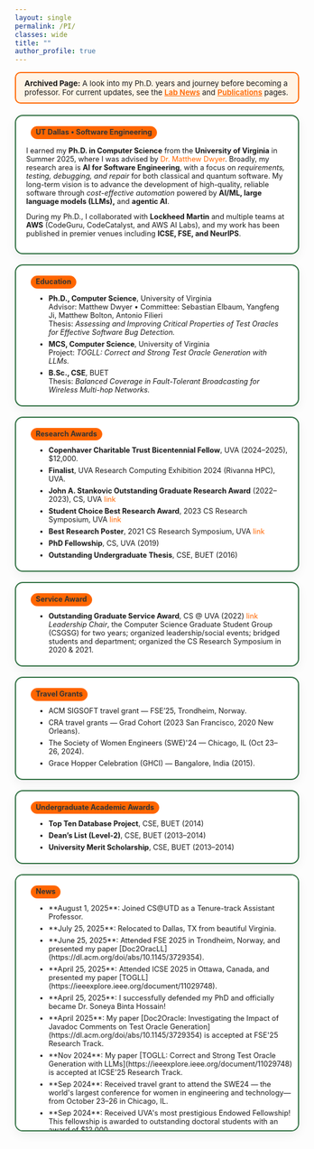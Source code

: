 ```yaml
---
layout: single
permalink: /PI/
classes: wide
title: ""
author_profile: true
---
```


<style>
  /* --- PI Grid + Cards --- */
  .pi-grid {
    display: grid;
    grid-template-columns: repeat(12, 1fr);
    gap: 18px;
    font-size: .8rem;
    align-items: start;
  }
  @media (max-width: 1024px) {
    .pi-grid { grid-template-columns: repeat(6, 1fr); }
  }
  @media (max-width: 640px) {
    .pi-grid { grid-template-columns: repeat(2, 1fr); }
  }
  .pi-card {
    grid-column: span 6; /* default: 2-up */
    background: #fff;
    border: 2px solid #2E6F40;
    border-radius: 14px;
    padding: 18px 18px 14px;
    font-size: .8rem;
    box-shadow: 0 6px 18px rgba(0,0,0,0.06);
  }
  .pi-card h3 {
    margin: 0 0 10px 0;
    font-size: .8rem;
    line-height: 1.3;
  }
  .pi-card .pill {
    display: inline-block;
    background: #ff6600;
    border: 1px solid #ff6600;
    color: #333;
    padding: 2px 8px;
    border-radius: 999px;
    font-size: 0.8rem;
    margin-left: 8px;
    vertical-align: middle;
  }
  .pi-accent { color: #ff6600; font-weight: 700; }
  .pi-card a { color: #ff6600; text-decoration: none; }
  .pi-card a:hover { text-decoration: underline; }

  /* Featured (full width) and tall/scrollable variants */
  .span-12 { grid-column: span 12; }
  .span-8  { grid-column: span 8; }
  .span-4  { grid-column: span 4; }
  .pi-scroll {
    max-height: 420px;
    overflow: auto;
    padding-right: 6px;
  }

  /* Subtle list spacing */
  .pi-card ul { margin: 8px 0 0 18px; }
  .pi-card li { margin: 6px 0; }
</style>

<div style="background:#fff4e6; border:2px solid #ff6600; border-radius:10px; padding:10px 15px; margin-bottom:20px; font-size:0.95em;">
  <strong>Archived Page:</strong> A look into my Ph.D. years and journey before becoming a professor.
  For current updates, see the
  <a href="/news/" style="color:#ff6600; font-weight:600;">Lab News</a> and
  <a href="/publications/" style="color:#ff6600; font-weight:600;">Publications</a> pages.
</div>

<div class="pi-grid">

  <!-- ABOUT / HERO -->
  <section class="pi-card span-12">
    <h3><span class="pill">UT Dallas • Software Engineering</span></h3>
<p>
  I earned my <strong>Ph.D. in Computer Science</strong> from the <strong>University of Virginia</strong> in Summer 2025, where I was advised by
  <a href="https://matthewbdwyer.github.io/">Dr. Matthew Dwyer</a>.
  Broadly, my research area is <strong>AI for Software Engineering</strong>, with a focus on <em>requirements, testing, debugging, and repair</em> for both classical and quantum software.
  My long-term vision is to advance the development of high-quality, reliable software through <em>cost-effective automation</em> powered by <strong>AI/ML, large language models (LLMs),</strong> and <strong>agentic AI</strong>.
</p>

<p>
  During my Ph.D., I collaborated with <strong>Lockheed Martin</strong> and multiple teams at <strong>AWS</strong> (CodeGuru, CodeCatalyst, and AWS AI Labs),
  and my work has been published in premier venues including <strong>ICSE, FSE, and NeurIPS</strong>.
</p>

  </section>

  <!-- EDUCATION -->
  <section class="pi-card span-12">
    <h3><span class="pill">Education</span></h3>
    <ul>
      <li><strong>Ph.D., Computer Science</strong>, University of Virginia<br>
        Advisor: Matthew Dwyer • Committee: Sebastian Elbaum, Yangfeng Ji, Matthew Bolton, Antonio Filieri<br>
        Thesis: <em>Assessing and Improving Critical Properties of Test Oracles for Effective Software Bug Detection.</em>
      </li>
      <li><strong>MCS, Computer Science</strong>, University of Virginia<br>
        Project: <em>TOGLL: Correct and Strong Test Oracle Generation with LLMs.</em>
      </li>
      <li><strong>B.Sc., CSE</strong>, BUET<br>
        Thesis: <em>Balanced Coverage in Fault-Tolerant Broadcasting for Wireless Multi-hop Networks.</em>
      </li>
    </ul>
  </section>

 

  <!-- RESEARCH AWARDS -->
  <section class="pi-card span-12">
    <h3><span class="pill">Research Awards</span></h3>
    <ul>
      <li><strong>Copenhaver Charitable Trust Bicentennial Fellow</strong>, UVA (2024–2025), $12,000.</li>
      <li><strong>Finalist</strong>, UVA Research Computing Exhibition 2024 (Rivanna HPC), UVA.</li>
      <li><strong>John A. Stankovic Outstanding Graduate Research Award</strong> (2022–2023), CS, UVA
        <a href="https://engineering.virginia.edu/department/computer-science/blogs/cs-department-end-year-award-recipients-2022-2023">link</a>
      </li>
      <li><strong>Student Choice Best Research Award</strong>, 2023 CS Research Symposium, UVA
        <a href="https://engineering.virginia.edu/department/computer-science/blogs/2023-cs-research-symposium-highlights">link</a>
      </li>
      <li><strong>Best Research Poster</strong>, 2021 CS Research Symposium, UVA
        <a href="https://uvaeng.prod.acquia-sites.com/events/2021-fall-cs-research-symposium">link</a>
      </li>
      <li><strong>PhD Fellowship</strong>, CS, UVA (2019)</li>
      <li><strong>Outstanding Undergraduate Thesis</strong>, CSE, BUET (2016)</li>
    </ul>
  </section>

  <!-- SERVICE AWARD -->
  <section class="pi-card span-12">
    <h3><span class="pill">Service Award</span></h3>
    <ul>
      <li><strong>Outstanding Graduate Service Award</strong>, CS @ UVA (2022)
        <a href="https://uvaeng.prod.acquia-sites.com/2021-2022-cs-department-end-year-awards">link</a>
        <br>
        <span>
          <em>Leadership Chair</em>, the Computer Science Graduate Student Group (CSGSG) for two years; organized leadership/social events; bridged students and department; organized the CS Research Symposium in 2020 & 2021.
        </span>
      </li>
    </ul>
  </section>

  <!-- TRAVEL GRANTS -->
   <section class="pi-card span-12">
    <h3><span class="pill">Travel Grants</span></h3>
    <ul>
      <li>ACM SIGSOFT travel grant — FSE’25, Trondheim, Norway.</li>
      <li>CRA travel grants — Grad Cohort (2023 San Francisco, 2020 New Orleans).</li>
      <li>The Society of Women Engineers (SWE)'24 — Chicago, IL (Oct 23–26, 2024).</li>
      <li>Grace Hopper Celebration (GHCI) — Bangalore, India (2015).</li> 
    </ul>
  </section>

  <!-- UNDERGRAD ACADEMIC AWARDS -->
  <section class="pi-card span-12">
    <h3><span class="pill">Undergraduate Academic Awards</span></h3>
    <ul>
      <li><strong>Top Ten Database Project</strong>, CSE, BUET (2014)</li>
      <li><strong>Dean’s List (Level-2)</strong>, CSE, BUET (2013–2014)</li>
      <li><strong>University Merit Scholarship</strong>, CSE, BUET (2013–2014)</li>
    </ul>
  </section>


  <!-- NEWS (SCROLLABLE) -->
  <section class="pi-card span-12 pi-scroll">
    <h3><span class="pill">News</span></h3>
    <ul>
     

<li> **August 1, 2025**: Joined CS@UTD as a Tenure-track Assistant Professor. </li> 
<li> **July 25, 2025**: Relocated to Dallas, TX from beautiful Virginia.  </li>
<li> **June 25, 2025**: Attended FSE 2025 in Trondheim, Norway, and presented my paper [Doc2OracLL](https://dl.acm.org/doi/abs/10.1145/3729354).  </li>
<li> **April 25, 2025**: Attended ICSE 2025 in Ottawa, Canada, and presented my paper [TOGLL](https://ieeexplore.ieee.org/document/11029748).</li>  
<li> **April 25, 2025**: I successfully defended my PhD and officially became Dr. Soneya Binta Hossain!  </li>
<li> **April 2025**: My paper [Doc2Oracle: Investigating the Impact of Javadoc Comments on Test Oracle Generation](https://dl.acm.org/doi/abs/10.1145/3729354) is accepted at FSE'25 Research Track.</li>
<li> **Nov 2024**: My paper [TOGLL: Correct and Strong Test Oracle Generation with LLMs](https://ieeexplore.ieee.org/document/11029748) is accepted at ICSE'25 Research Track.</li>
<li> **Sep 2024**: Received travel grant to attend the SWE24 — the world's largest conference for women in engineering and technology—from October 23–26 in Chicago, IL.</li>
<li> **Sep 2024**: Received UVA's most prestigious Endowed Fellowship! This fellowship is awarded to outstanding doctoral students with an award of $12,000.</li>
<li> **May 2024**: Received Master of Computer Science (MCS) from UVA with a CGPA of 4.0/4.0! [\[gallery\]](graduation.md)</li>
<li> **May 2024**:  Defended my PhD dissertation proposal, titled *Assessing and Improving Critical Properties of Test Oracles for</li>
Effective Software Bug Detection* [\[gallery\]](proposal.md)</li>
<li> **April 2024**: Attended ICSE'24 in beautiful Lisbon, Portugal, and presented my paper at the doctoral symposium [\[gallery\]](icse-24.md)</li>
<li> **April 2024**: Honored to be selected as one of the five finalists at UVA Research Computing Exhibition 2024!</li>
<li> **April 2024**: My paper [A Deep Dive into Large Language Models for Automated Bug Localization and Repair](https://dl.acm.org/doi/abs/10.1145/3660773) is accepted at FSE'24 Research Track.</li>
<li> **December 2023**: My paper [Ensuring Critical Properties of Test Oracles for Effective Bug Detection](https://dl.acm.org/doi/10.1145/3639478.3639791) is accepted at the ICSE'24 Doctoral Symposium.</li>
<li> **December 2023**: Presented our paper [Neural-Based Test Oracle Generation: A Large-Scale Evaluation</li>
and Lessons Learned](https://dl.acm.org/doi/pdf/10.1145/3611643.3616265) at FSE'23 (Dec 3-9) in San Francisco, CA [\[gallery\]](FSE-23.md)</li>
<li> **October 2023**: Honored to receive [Student Choice Research Award](https://engineering.virginia.edu/department/computer-science/blogs/2023-cs-research-symposium-highlights) at CS Department Research Symposium 2023.</li>
<li> **July 2023**: Our paper [Neural-Based Test Oracle Generation: A Large-scale Evaluation and Lessons Learned](https://dl.acm.org/doi/abs/10.1145/3611643.3616265) is accepted at the FSE'23 research track.</li>
<li> **June 2023**: Started summer internship at AWS CodeCatalyst team in Santa Clara, CA.</li>
<li> **May 2023**: Presented our [paper](https://ieeexplore.ieee.org/stamp/stamp.jsp?arnumber=10172745) at ICSE'23 in Melbourne, Australia [\[gallery\]](ICSE-23.md)</li>
<li> **May 2023**: Received the [John A. Stankovic Outstanding Graduate Research Award](https://engineering.virginia.edu/department/computer-science/blogs/cs-department-end-year-award-recipients-2022-2023) [\[gallery\]](award-23.md)</li>
<li> **April 2023**: Attended CRA Grad Cohort in San Francisco, CA [\[gallery\]](CRA-SFO.md)</li>
<li> **February 2023**: Our research [artifact](https://github.com/soneyahossain/hcc-gap-recommender) is accepted at the [ICSE Artifact Evaluation Track](https://conf.researchr.org/details/icse-2023/icse-2023-artifact-evaluation/5/Artifact-Measuring-and-Mitigating-Gaps-in-Structural-Testing).</li>
<li> **December 2022**: Our paper on [Measuring and Mitigating Gaps in Structural Testing](https://ieeexplore.ieee.org/stamp/stamp.jsp?arnumber=10172745) is accepted at the ICSE'23 technical track.</li>
<li> **May 2022**: Started summer internship at AWS Code Guru team in Seattle, WA.</li>
<li> **May 2022**: Received [Outstanding Graduate Service Award](https://uvaeng.prod.acquia-sites.com/2021-2022-cs-department-end-year-awards) [\[gallery\]](service-award.md)</li>
<li> **April 2022**: Attended ICSE'22 in Pittsburgh.</li>
<li> **December 2021**: Received [Outstanding Research Poster Award](https://uvaeng.prod.acquia-sites.com/2021-2022-cs-department-end-year-awards) at CS Research Symposium.</li>
<li> **December 2021**: Organized [CS Department Research Symposium](https://uvaeng.prod.acquia-sites.com/events/2021-fall-cs-research-symposium), [News](https://engineering.virginia.edu/labs-groups/link-lab/blogs/computer-science-graduate-student-group-research-symposium), [Tweet](https://twitter.com/CS_UVA/status/1471529342912155650?s=20&t=YbVecueDVPOLsdDaw0sBfQ).</li>
<li> **September 2021**: Passed the Ph.D. Qualifying Exam with flying colors!</li>
<li> **April 2021**: Attended the CRA-W Grad Cohort Workshop 2021 (virtual due to COVID-19).</li>
<li> **February 2021**: Started working as a TA for graduate compilers (CS 6620) by Prof. Matt Dwyer.</li>
<li> **August 2019**: Started Ph.D. in CS at the University of Virginia.</li>
</ul>
  </section>

</div>
